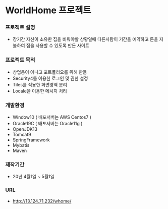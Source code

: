 # WorldHome 프로젝트


### 프로젝트 설명   
* 장기간 자신이 소유한 집을 비워야할 상황일때 다른사람이 기간을 예약하고 돈을 지불하여 집을 사용할 수 있도록 만든 사이트   

### 프로젝트 목적   
* 상업용이 아니고 포트폴리오를 위해 만듦   
* Security4를 이용한 로그인 및 권한 설정   
* Tiles를 적용한 화면영역 분리   
* Locale을 이용한 메시지 처리      

### 개발환경    
* Window10 ( 배포서버는 AWS Centos7 )     
* Oracle19C ( 배포서버는 Oracle11g )    
* OpenJDK13    
* Tomcat9    
* SpringFramework    
* Mybatis    
* Maven    

### 제작기간    
* 20년 4월1일 ~ 5월1일

### URL   
* http://13.124.71.232/whome/

